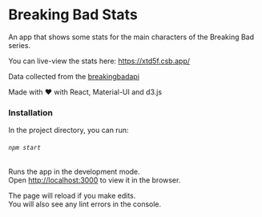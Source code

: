 # Breaking Bad Stats

An app that shows some stats for the main characters of the Breaking Bad series.

You can live-view the stats here: https://xtd5f.csb.app/

Data collected from the [breakingbadapi](https://www.breakingbadapi.com/api)

Made with :heart: with React, Material-UI and d3.js

### Installation

In the project directory, you can run:

###### `npm start`

Runs the app in the development mode.<br />
Open [http://localhost:3000](http://localhost:3000) to view it in the browser.

The page will reload if you make edits.<br />
You will also see any lint errors in the console.
